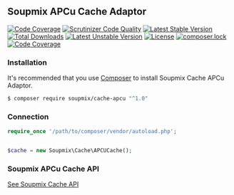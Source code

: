 ## Soupmix APCu Cache Adaptor

[![Code Coverage](https://scrutinizer-ci.com/g/soupmix/cache-apcu/badges/coverage.png?b=master)](https://scrutinizer-ci.com/g/soupmix/cache-apcu/?branch=master) [![Scrutinizer Code Quality](https://scrutinizer-ci.com/g/soupmix/cache-apcu/badges/quality-score.png?b=master)](https://scrutinizer-ci.com/g/soupmix/cache-apcu/?branch=master) [![Latest Stable Version](https://poser.pugx.org/soupmix/cache-apcu/v/stable)](https://packagist.org/packages/soupmix/cache-apcu) [![Total Downloads](https://poser.pugx.org/soupmix/cache-apcu/downloads)](https://packagist.org/packages/soupmix/cache-apcu) [![Latest Unstable Version](https://poser.pugx.org/soupmix/cache-apcu/v/unstable)](https://packagist.org/packages/soupmix/cache-apcu) [![License](https://poser.pugx.org/soupmix/cache-apcu/license)](https://packagist.org/packages/soupmix/cache-apcu) [![composer.lock](https://poser.pugx.org/soupmix/cache-apcu/composerlock)](https://packagist.org/packages/soupmix/cache-apcu) [![Code Coverage](https://scrutinizer-ci.com/g/soupmix/cache-apcu/badges/coverage.png?b=master)](https://scrutinizer-ci.com/g/soupmix/cache-apcu/?branch=master)


### Installation

It's recommended that you use [Composer](https://getcomposer.org/) to install Soupmix Cache APCu Adaptor.

```bash
$ composer require soupmix/cache-apcu "^1.0"
```

### Connection
```php
require_once '/path/to/composer/vendor/autoload.php';


$cache = new Soupmix\Cache\APCUCache();
```


### Soupmix APCu Cache API

[See Soupmix Cache API](https://github.com/soupmix/cache-base/blob/master/README.md)
